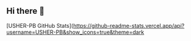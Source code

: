 ## Hi there 👋

<!--
**USHER-PB/USHER-PB** is a ✨ _special_ ✨ repository because its `README.md` (this file) appears on your GitHub profile.

Here are some ideas to get you started:

- 🔭 I’m currently working on ...
- 🌱 I’m currently learning ...
- 👯 I’m looking to collaborate on ...
- 🤔 I’m looking for help with ...
- 💬 Ask me about ...
- 📫 How to reach me: ...
- 😄 Pronouns: ...
- ⚡ Fun fact: ...
-->
[USHER-PB GitHub Stats](https://github-readme-stats.vercel.app/api?username=USHER-PB&show_icons=true&theme=dark
